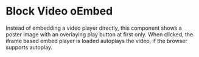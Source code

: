 # Block Video oEmbed

Instead of embedding a video player directly, this component shows a poster image with an overlaying play button at first only. When clicked, the iframe based embed player is loaded autoplays the video, if the browser supports autoplay.
